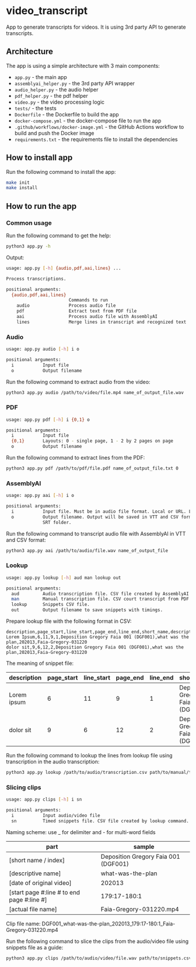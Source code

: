 # video_transcript

App to generate transcripts for videos.
It is using 3rd party API to generate transcripts.

## Architecture

The app is using a simple architecture with 3 main components:

- `app.py` - the main app
- `assemblyai_helper.py` - the 3rd party API wrapper
- `audio_helper.py` - the audio helper
- `pdf_helper.py` - the pdf helper
- `video.py` - the video processing logic
- `tests/` - the tests
- `Dockerfile` - the Dockerfile to build the app
- `docker-compose.yml` - the docker-compose file to run the app
- `.github/workflows/docker-image.yml` - the GitHub Actions workflow to build and push the Docker image
- `requirements.txt` - the requirements file to install the dependencies

## How to install app
Run the following command to install the app:
```bash
make init
make install
```

## How to run the app
### Common usage
Run the following command to get the help:
```bash
python3 app.py -h
```
Output:
```bash
usage: app.py [-h] {audio,pdf,aai,lines} ...

Process transcriptions.

positional arguments:
  {audio,pdf,aai,lines}
                        Commands to run
    audio               Process audio file
    pdf                 Extract text from PDF file
    aai                 Process audio file with AssemblyAI
    lines               Merge lines in transcript and recognized text
```


### Audio
```bash
usage: app.py audio [-h] i o

positional arguments:
  i           Input file
  o           Output filename
```
Run the following command to extract audio from the video:
```bash
python3 app.py audio /path/to/video/file.mp4 name_of_output_file.wav
```
### PDF
```bash
usage: app.py pdf [-h] i {0,1} o

positional arguments:
  i           Input file
  {0,1}       Layouts: 0 - single page, 1 - 2 by 2 pages on page
  o           Output filename
  ```

Run the following command to extract lines from the PDF:

```bash
python3 app.py pdf /path/to/pdf/file.pdf name_of_output_file.txt 0
```

### AssemblyAI
```bash
usage: app.py aai [-h] i o

positional arguments:
  i           Input file. Must be in audio file format. Local or URL. Local one will be uploaded.
  o           Output filename. Output will be saved in VTT and CSV format in
              SRT folder.
```
Run the following command to transcript audio file with AssemblyAI in VTT and CSV format:

```bash
python3 app.py aai /path/to/audio/file.wav name_of_output_file
```

### Lookup
```bash
usage: app.py lookup [-h] aud man lookup out

positional arguments:
  aud         Audio transcription file. CSV file created by AssemblyAI.
  man         Manual transcription file. CSV court transcript from PDF.
  lookup      Snippets CSV file.
  out         Output filename to save snippets with timings.
```
Prepare lookup file with the following format in CSV:
```csv
description,page_start,line_start,page_end,line_end,short_name,descriptive_name,original_date,actual_filename
Lorem Ipsum,6,11,9,1,Deposition Gregory Faia 001 (DGF001),what was the plan,202013,Faia-Gregory-031220
dolor sit,9,6,12,2,Deposition Gregory Faia 001 (DGF001),what was the plan,202013,Faia-Gregory-031220
```
The meaning of snippet file:

| description | page_start | line_start | page_end | line_end | short_name                     | descriptive_name  | original_date | actual_filename |
|-------------|------------|------------|----------|----------|--------------------------------------|-------------------|---------------|-----------------|
| Lorem ipsum | 6          | 11         | 9        | 1        | Deposition Gregory Faia 001 (DGF001) | what was the plan | 202013        | Faia-Gregory-031220                |
| dolor sit   | 9          | 6          | 12       | 2        | Deposition Gregory Faia 001 (DGF002) | what went wrong   | 202013        | Faia-Gregory-031220                |


Run the following command to lookup the lines from lookup file using transcription in the audio transcription:

```bash
python3 app.py lookup /path/to/audio/transcription.csv path/to/manual/transcription.csv path/to/snippets.csv name_of_output_file.csv
```

### Slicing clips

```bash
usage: app.py clips [-h] i sn

positional arguments:
  i           Input audio/video file
  sn          Timed snippets file. CSV file created by lookup command.
```

Naming scheme:
use _ for delimiter and - for multi-word fields

| part | sample |
|------|--------|
| [short name / index] | Deposition Gregory Faia 001 (DGF001) |
| [descriptive name] | what-was-the-plan |
| [date of original video] | 202013 |
| [start page #:line # to end page #:line #] | 179:17-180:1 |
| [actual file name] | Faia-Gregory-031220.mp4 |



Clip file name:
DGF001_what-was-the-plan_202013_179:17-180:1_Faia-Gregory-031220.mp4

Run the following command to slice the clips from the audio/video file using snippets file as a guide:

```bash
python3 app.py clips /path/to/audio/video/file.wav path/to/snippets.csv
```
